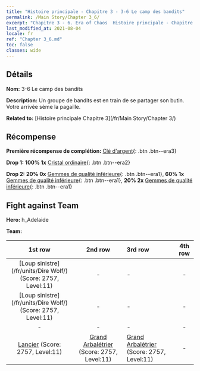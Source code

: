 ```yaml
---
title: "Histoire principale - Chapitre 3 - 3-6 Le camp des bandits"
permalink: /Main Story/Chapter 3_6/
excerpt: "Chapitre 3 - 6. Era of Chaos  Histoire principale - Chapitre 3_6. 3-6 Le camp des bandits"
last_modified_at: 2021-08-04
locale: fr
ref: "Chapter 3_6.md"
toc: false
classes: wide
---
```


## Détails

 **Nom:** 3-6 Le camp des bandits

 **Description:** Un groupe de bandits est en train de se partager son butin. Votre arrivée sème la pagaille.

 **Related to:** [Histoire principale Chapitre 3](/fr/Main Story/Chapter 3/)

## Récompense

 **Première récompense de complétion:** [Clé d'argent](/ItemsFR/con_693/){: .btn .btn--era3}

 **Drop 1:** **100% 1x** [Cristal ordinaire](/ItemsFR/mat_11/){: .btn .btn--era2}

 **Drop 2:** **20% 0x** [Gemmes de qualité inférieure](/ItemsFR/mat_4/){: .btn .btn--era1}, **60% 1x** [Gemmes de qualité inférieure](/ItemsFR/mat_4/){: .btn .btn--era1}, **20% 2x** [Gemmes de qualité inférieure](/ItemsFR/mat_4/){: .btn .btn--era1}


## Fight against Team
 **Hero:** h_Adelaide

 **Team:**


  | 1st row | 2nd row | 3rd row | 4th row |
  |:----:|:----:|:----|:----:|
  | [Loup sinistre](/fr/units/Dire Wolf/) (Score: 2757, Level:11)  | - | - | - |
  | [Loup sinistre](/fr/units/Dire Wolf/) (Score: 2757, Level:11)  | - | - | - |
  | - | - | - | - |
  | [Lancier](/fr/units/Pikeman/) (Score: 2757, Level:11)  | [Grand Arbalétrier](/fr/units/Marksman/) (Score: 2757, Level:11)  | [Grand Arbalétrier](/fr/units/Marksman/) (Score: 2757, Level:11)  | - |


